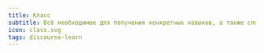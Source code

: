 ```yaml
---
title: Класс
subtitle: Всё необходимое для получения конкретных навыков, а также способ их передачи
icon: class.svg
tags: discourse-learn
---
```

